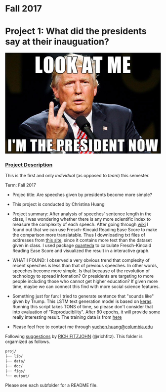 # Fall 2017
# Project 1: What did the presidents say at their inauguation?

![image](figs/imTrump.png)

### [Project Description](doc/)
This is the first and only *individual* (as opposed to *team*) this semester. 

Term: Fall 2017

+ Projec title: Are speeches given by presidents become more simple? 
+ This project is conducted by Christina Huang

+ Project summary: After analysis of speeches' sentence length in the class, I was wondering whether there is any more scientific index to measure the complexity of each speech. After going through [wiki](https://en.wikipedia.org/wiki/Flesch–Kincaid_readability_tests) I found out that we can use Fresch-Kincaid Reading Ease Score to make the comparison more translatable. Thus I downloading txt files of addresses from [this site](http://stateoftheunion.onetwothree.net/texts/index.html), since it contains more text than the dataset given in class. I used package [quanteda](https://cran.r-project.org/web/packages/quanteda/vignettes/quickstart.html) to calculate Fresch-Kincaid Reading Ease Score and visualized the result in a interactive graph.

+ WHAT I FOUND: I observed a very obvious trend that complexity of recent speeches is less than that of previous speeches. In other words, speeches become more simple. Is that because of the revolution of technology to spread infomation? Or presidents are targeting to more people including those who cannot get higher education? If given more time, maybe we can connect this find with more social science features.

+ Something just for fun: I tried to generate sentence that "sounds like" given by Trump. This LSTM text generation model is based on [keras](https://keras.rstudio.com/index.html). Running this script takes TONS of time, so please don't consider that into evaluation of "Reproducibility". After 80 epochs, it will provide some really interesting result. The training data is from [here](https://github.com/ryanmcdermott/trump-speeches/blob/master/speeches.txt) 

+ Please feel free to contact me through yuchen.huang@columbia.edu

Following [suggestions](http://nicercode.github.io/blog/2013-04-05-projects/) by [RICH FITZJOHN](http://nicercode.github.io/about/#Team) (@richfitz). This folder is orgarnized as follows.

```
proj/
├── lib/
├── data/
├── doc/
├── figs/
└── output/
```

Please see each subfolder for a README file.
